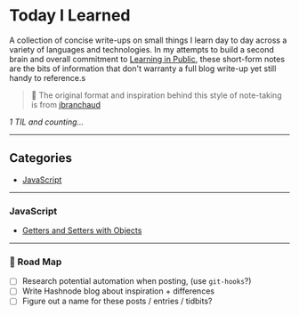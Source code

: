 # Today I Learned

A collection of concise write-ups on small things I learn day to day across a
variety of languages and technologies. In my attempts to build a second brain and overall commitment to [Learning in Public](https://www.swyx.io/learn-in-public/), these short-form notes are the bits of information that don't warranty a full blog write-up yet still handy to reference.s

> 🌟 The original format and inspiration behind this style of note-taking is from [jbranchaud](https://github.com/jbranchaud/til)

_1 TIL and counting..._

---

## Categories

* [JavaScript](#javascript)

---

### JavaScript
- [Getters and Setters with Objects](javascript/getters-and-setters-with-objects.md)

---

### 🚧 Road Map
- [ ] Research potential automation when posting, (use `git-hooks`?)
- [ ] Write Hashnode blog about inspiration + differences
- [ ] Figure out a name for these posts / entries / tidbits?
